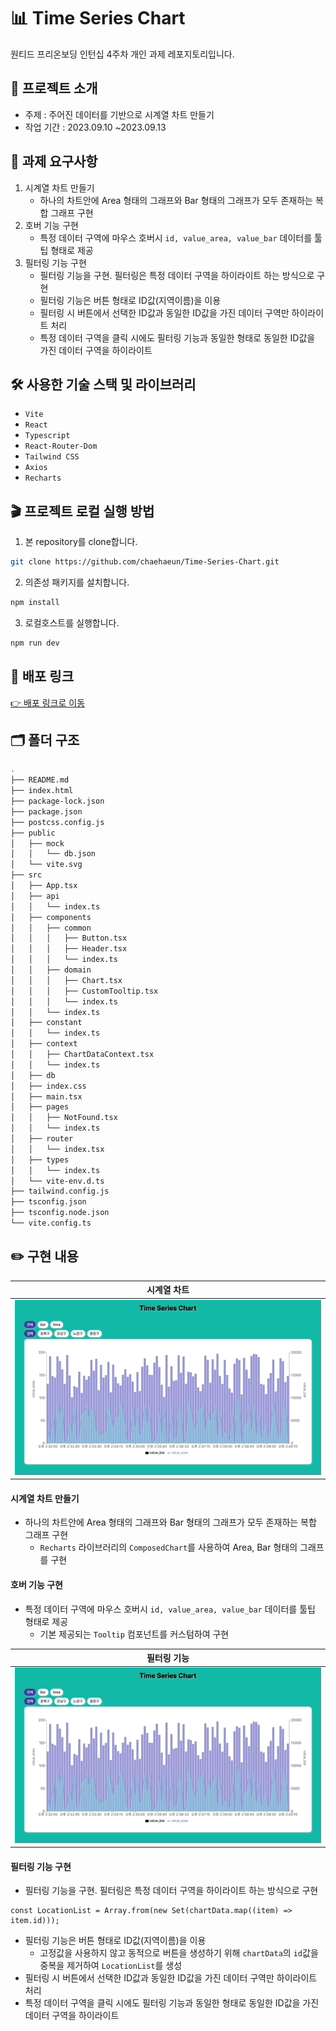 # 📊 Time Series Chart

원티드 프리온보딩 인턴십 4주차 개인 과제 레포지토리입니다.

## 🎯 프로젝트 소개

- 주제 : 주어진 데이터를 기반으로 시계열 차트 만들기
- 작업 기간 : 2023.09.10 ~2023.09.13

## 📝 과제 요구사항

1. 시계열 차트 만들기
   - 하나의 차트안에 Area 형태의 그래프와 Bar 형태의 그래프가 모두 존재하는 복합 그래프 구현
2. 호버 기능 구현
   - 특정 데이터 구역에 마우스 호버시 `id, value_area, value_bar` 데이터를 툴팁 형태로 제공
3. 필터링 기능 구현
   - 필터링 기능을 구현. 필터링은 특정 데이터 구역을 하이라이트 하는 방식으로 구현
   - 필터링 기능은 버튼 형태로 ID값(지역이름)을 이용
   - 필터링 시 버튼에서 선택한 ID값과 동일한 ID값을 가진 데이터 구역만 하이라이트 처리
   - 특정 데이터 구역을 클릭 시에도 필터링 기능과 동일한 형태로 동일한 ID값을 가진 데이터 구역을 하이라이트

## 🛠 사용한 기술 스택 및 라이브러리

- `Vite`
- `React`
- `Typescript`
- `React-Router-Dom`
- `Tailwind CSS`
- `Axios`
- `Recharts`

## 🎬 프로젝트 로컬 실행 방법

1. 본 repository를 clone합니다.

```bash
git clone https://github.com/chaehaeun/Time-Series-Chart.git
```

2. 의존성 패키지를 설치합니다.

```bash
npm install
```

3. 로컬호스트를 실행합니다.

```bash
npm run dev
```

## 🚀 배포 링크

[👉 배포 링크로 이동](https://time-series-chart-amber.vercel.app/)

## 🗂️ 폴더 구조

```zsh
.
├── README.md
├── index.html
├── package-lock.json
├── package.json
├── postcss.config.js
├── public
│   ├── mock
│   │   └── db.json
│   └── vite.svg
├── src
│   ├── App.tsx
│   ├── api
│   │   └── index.ts
│   ├── components
│   │   ├── common
│   │   │   ├── Button.tsx
│   │   │   ├── Header.tsx
│   │   │   └── index.ts
│   │   ├── domain
│   │   │   ├── Chart.tsx
│   │   │   ├── CustomTooltip.tsx
│   │   │   └── index.ts
│   │   └── index.ts
│   ├── constant
│   │   └── index.ts
│   ├── context
│   │   ├── ChartDataContext.tsx
│   │   └── index.ts
│   ├── db
│   ├── index.css
│   ├── main.tsx
│   ├── pages
│   │   ├── NotFound.tsx
│   │   └── index.ts
│   ├── router
│   │   └── index.tsx
│   ├── types
│   │   └── index.ts
│   └── vite-env.d.ts
├── tailwind.config.js
├── tsconfig.json
├── tsconfig.node.json
└── vite.config.ts

```

## ✏️ 구현 내용

| 시계열 차트                |
| -------------------------- |
| ![차트](./docs/chart_.gif) |

#### 시계열 차트 만들기

- 하나의 차트안에 Area 형태의 그래프와 Bar 형태의 그래프가 모두 존재하는 복합 그래프 구현
  - `Recharts` 라이브러리의 `ComposedChart`를 사용하여 Area, Bar 형태의 그래프를 구현

#### 호버 기능 구현

- 특정 데이터 구역에 마우스 호버시 `id, value_area, value_bar` 데이터를 툴팁 형태로 제공
  - 기본 제공되는 `Tooltip` 컴포넌트를 커스텀하여 구현

| 필터링 기능                |
| -------------------------- |
| ![차트](./docs/filter.gif) |

#### 필터링 기능 구현

- 필터링 기능을 구현. 필터링은 특정 데이터 구역을 하이라이트 하는 방식으로 구현

```tsx
const LocationList = Array.from(new Set(chartData.map((item) => item.id)));
```

- 필터링 기능은 버튼 형태로 ID값(지역이름)을 이용
  - 고정값을 사용하지 않고 동적으로 버튼을 생성하기 위해 `chartData`의 `id`값을 중복을 제거하여 `LocationList`를 생성
- 필터링 시 버튼에서 선택한 ID값과 동일한 ID값을 가진 데이터 구역만 하이라이트 처리
- 특정 데이터 구역을 클릭 시에도 필터링 기능과 동일한 형태로 동일한 ID값을 가진 데이터 구역을 하이라이트
